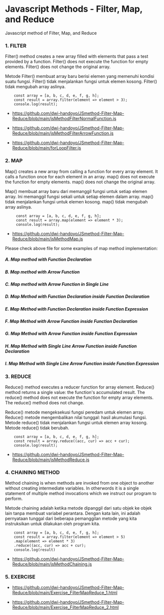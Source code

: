 
# Javascript Methods - Filter, Map, and Reduce

Javascript method of Filter, Map, and Reduce

### 1. FILTER

Filter() method creates a new array filled with elements that pass a test provided by a function. Filter() does not execute the function for empty elements. Filter() does not change the original array.

Metode Filter() membuat array baru berisi elemen yang memenuhi kondisi suatu fungsi. Filter() tidak menjalankan fungsi untuk elemen kosong. Filter() tidak mengubah array aslinya.

        const array = [a, b, c, d, e, f, g, h];
        const result = array.filter(element => element > 3);
        console.log(result);

* https://github.com/dwi-handoyo/JSmethod-Filter-Map-Reduce/blob/main/jsMethodFilterNormalFunction.js

* https://github.com/dwi-handoyo/JSmethod-Filter-Map-Reduce/blob/main/jsMethodFilterArrowFunction.js

* https://github.com/dwi-handoyo/JSmethod-Filter-Map-Reduce/blob/main/forLoopFilter.js

### 2. MAP

Map() creates a new array from calling a function for every array element. It calls a function once for each element in an array. map() does not execute the function for empty elements. map() does not change the original array.

Map() membuat array baru dari memanggil fungsi untuk setiap elemen array. Ini memanggil fungsi sekali untuk setiap elemen dalam array. map() tidak menjalankan fungsi untuk elemen kosong. map() tidak mengubah array aslinya.

         const array = [a, b, c, d, e, f, g, h];
         const result = array.map(element => element * 3);
         console.log(result);

* https://github.com/dwi-handoyo/JSmethod-Filter-Map-Reduce/blob/main/jsMethodMap.js

Please check above file for some examples of map method implementation:

##### A. Map method with Function Declaration

##### B. Map method with Arrow Function 

##### C. Map method with Arrow Function in Single Line

##### D. Map Method with Function Declaration inside Function Declaration

##### E. Map Method with Function Declaration inside Function Expression

##### F. Map Method with Arrow Function inside Function Declaration

##### G. Map Method with Arrow Function inside Function Expression

##### H. Map Method with Single Line Arrow Function inside Function Declaration

##### I. Map Method with Single Line Arrow Function inside Function Expression

### 3. REDUCE

Reduce() method executes a reducer function for array element. Reduce() method returns a single value: the function's accumulated result. The reduce() method does not execute the function for empty array elements. The reduce() method does not change.

Reduce() metode mengeksekusi fungsi peredam untuk elemen array. Reduce() metode mengembalikan nilai tunggal: hasil akumulasi fungsi. Metode reduce() tidak menjalankan fungsi untuk elemen array kosong. Metode reduce() tidak berubah.

        const array = [a, b, c, d, e, f, g, h];
        const result = array.reduce((acc, cur) => acc + cur);
        console.log(result);

* https://github.com/dwi-handoyo/JSmethod-Filter-Map-Reduce/blob/main/jsMethodReduce.js

### 4. CHAINING METHOD

Method chaining is when methods are invoked from one object to another without creating intermediate variables. In otherwords it is a single statement of multiple method invocations which we instruct our program to perform.

Metode chaining adalah ketika metode dipanggil dari satu objek ke objek lain tanpa membuat variabel perantara. Dengan kata lain, ini adalah pernyataan tunggal dari beberapa pemanggilan metode yang kita instruksikan untuk dilakukan oleh program kita.

        const array = [a, b, c, d, e, f, g, h];
        const result = array.filter(element => element > 5)
        .map(element => element * 3)
        .reduce((acc, cur) => acc + cur);
        console.log(result)

* https://github.com/dwi-handoyo/JSmethod-Filter-Map-Reduce/blob/main/jsMethodChaining.js

### 5. EXERCISE

* https://github.com/dwi-handoyo/JSmethod-Filter-Map-Reduce/blob/main/Exercise_FilterMapReduce_1.html

* https://github.com/dwi-handoyo/JSmethod-Filter-Map-Reduce/blob/main/Exercise_FilterMapReduce_2.html




